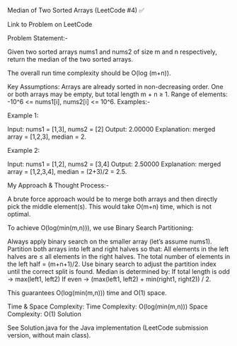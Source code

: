 Median of Two Sorted Arrays (LeetCode #4) ✅

Link to Problem on LeetCode

Problem Statement:-

Given two sorted arrays nums1 and nums2 of size m and n respectively, return the median of the two sorted arrays.

The overall run time complexity should be O(log (m+n)).

Key Assumptions:
Arrays are already sorted in non-decreasing order.
One or both arrays may be empty, but total length m + n ≥ 1.
Range of elements: -10^6 <= nums1[i], nums2[i] <= 10^6.
Examples:-

Example 1:

Input: nums1 = [1,3], nums2 = [2]
Output: 2.00000
Explanation: merged array = [1,2,3], median = 2.

Example 2:

Input: nums1 = [1,2], nums2 = [3,4]
Output: 2.50000
Explanation: merged array = [1,2,3,4], median = (2+3)/2 = 2.5.

My Approach & Thought Process:-

A brute force approach would be to merge both arrays and then directly pick the middle element(s).
This would take O(m+n) time, which is not optimal.

To achieve O(log(min(m,n))), we use Binary Search Partitioning:

Always apply binary search on the smaller array (let’s assume nums1).
Partition both arrays into left and right halves so that:
All elements in the left halves are ≤ all elements in the right halves.
The total number of elements in the left half = (m+n+1)/2.
Use binary search to adjust the partition index until the correct split is found.
Median is determined by:
If total length is odd → max(left1, left2)
If even → (max(left1, left2) + min(right1, right2)) / 2.

This guarantees O(log(min(m,n))) time and O(1) space.

Time & Space Complexity:
Time Complexity: O(log(min(m,n)))
Space Complexity: O(1)
Solution

See Solution.java for the Java implementation (LeetCode submission version, without main class).
